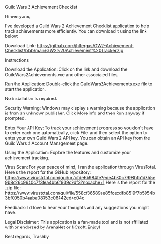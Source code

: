 Guild Wars 2 Achievement Checklist

Hi everyone,

I've developed a Guild Wars 2 Achievement Checklist application to help track achievements more efficiently. You can download it using the link below:

Download Link: https://github.com/jhlfergus/GW2-Achievement-Checklist/blob/main/GW2%20Achievement%20Tracker.zip

Instructions:

Download the Application: Click on the link and download the GuildWars2Achievements.exe and other associated files.

Run the Application: Double-click the GuildWars2Achievements.exe file to start the application.

No installation is required.

Security Warning: Windows may display a warning because the application is from an unknown publisher. Click More info and then Run anyway if prompted.

Enter Your API Key: To track your achievement progress so you don't have to enter each one automatically, click File, and then select the option to enter your own Guild Wars 2 API key. You can obtain an API key from the Guild Wars 2 Account Management page.

Using the Application: Explore the features and customize your achievement tracking.

Virus Scan: For your peace of mind, I ran the application through VirusTotal. Here's the report for the GitHub repository: https://www.virustotal.com/gui/url/cfde6b984fe2ede4b80c7998bfb1d355e9b8c26c9640c7f3fea4bb6f939c9df3?nocache=1
Here is the report for the .zip file: https://www.virustotal.com/gui/file/558cf86589ee85fcecdfb8519f7b5954b3bf0050b4aaba08353c06442ed4c04c

Feedback: I'd love to hear your thoughts and any suggestions you might have.

Legal Disclaimer: This application is a fan-made tool and is not affiliated with or endorsed by ArenaNet or NCsoft. Enjoy!

Best regards, Trashby
